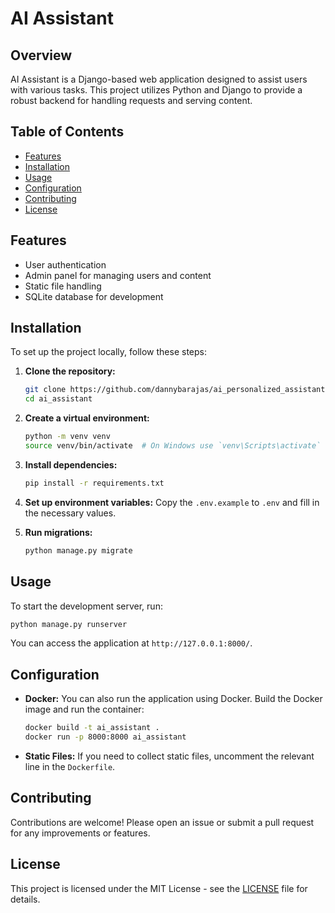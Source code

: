 # AI Assistant

## Overview

AI Assistant is a Django-based web application designed to assist users with various tasks. This project utilizes Python and Django to provide a robust backend for handling requests and serving content.

## Table of Contents

- [Features](#features)
- [Installation](#installation)
- [Usage](#usage)
- [Configuration](#configuration)
- [Contributing](#contributing)
- [License](#license)

## Features

- User authentication
- Admin panel for managing users and content
- Static file handling
- SQLite database for development

## Installation

To set up the project locally, follow these steps:

1. **Clone the repository:**
   ```bash
   git clone https://github.com/dannybarajas/ai_personalized_assistant.git
   cd ai_assistant
   ```

2. **Create a virtual environment:**
   ```bash
   python -m venv venv
   source venv/bin/activate  # On Windows use `venv\Scripts\activate`
   ```

3. **Install dependencies:**
   ```bash
   pip install -r requirements.txt
   ```

4. **Set up environment variables:**
   Copy the `.env.example` to `.env` and fill in the necessary values.

5. **Run migrations:**
   ```bash
   python manage.py migrate
   ```

## Usage

To start the development server, run:

```bash
python manage.py runserver
```

You can access the application at `http://127.0.0.1:8000/`.

## Configuration

- **Docker:** You can also run the application using Docker. Build the Docker image and run the container:
  ```bash
  docker build -t ai_assistant .
  docker run -p 8000:8000 ai_assistant
  ```

- **Static Files:** If you need to collect static files, uncomment the relevant line in the `Dockerfile`.

## Contributing

Contributions are welcome! Please open an issue or submit a pull request for any improvements or features.

## License

This project is licensed under the MIT License - see the [LICENSE](LICENSE) file for details.
